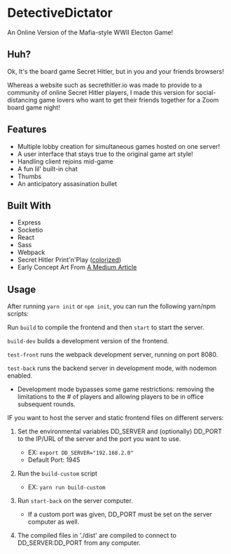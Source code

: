 # DetectiveDictator

An Online Version of the Mafia-style WWII Electon Game!

## Huh?

Ok, It's the board game Secret Hitler, but in you and your friends browsers!

Whereas a website such as secrethitler.io was made to provide to a community of online Secret Hitler players, I made this version for social-distancing game lovers who want to get their friends together for a Zoom board game night!

## Features

* Multiple lobby creation for simultaneous games hosted on one server!
* A user interface that stays true to the original game art style!
* Handling client rejoins mid-game
* A fun lil' built-in chat
* Thumbs
* An anticipatory assasination bullet

## Built With

* Express
* Socketio
* React
* Sass
* Webpack
* Secret Hitler Print'n'Play ([colorized](https://drive.google.com/file/d/0B6bCrUGk_4ZgR0lqN2hBbjQ4MkU/view))
* Early Concept Art From [A Medium Article](https://medium.com/@mackenzieschubert/secret-hitler-illustration-graphic-design-435be3e3586c)

## Usage

After running `yarn init` or `npm init`, you can run the following yarn/npm scripts:

Run `build` to compile the frontend and then `start` to start the server.

`build-dev` builds a development version of the frontend.

`test-front` runs the webpack development server, running on port 8080.

`test-back` runs the backend server in development mode, with nodemon enabled.
- Development mode bypasses some game restrictions: removing the limitations to the # of players and allowing players to be in office subsequent rounds.

IF you want to host the server and static frontend files on different servers: 
1. Set the environmental variables DD_SERVER and (optionally) DD_PORT to the  IP/URL of the server and the port you want to use.
    - EX: `export DD_SERVER="192.168.2.0"` 
    - Default Port: 1945

2. Run the `build-custom` script
    - EX: `yarn run build-custom`


3. Run `start-back` on the server computer. 
    - If a custom port was given, DD_PORT must be set on the server computer as well.

4. The compiled files in './dist' are compiled to connect to DD_SERVER:DD_PORT from any computer. 
